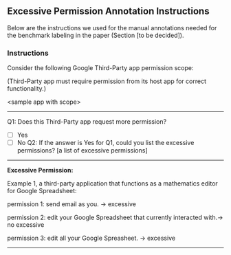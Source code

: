 ## Excessive Permission Annotation Instructions

Below are the instructions we used for the manual annotations needed for the
benchmark labeling in the paper (Section [to be decided]).


### Instructions

Consider the following Google Third-Party app permission scope:

(Third-Party app must require permission from its host app for correct functionality.)

\<sample app with scope\>

--- 

Q1: Does this Third-Party app request more permission? 
    
- [ ] Yes 
- [ ] No
Q2: If the answer is Yes for Q1, could you list the excessive permissions? 
[a list of excessive permissions]
---

**Excessive Permission:** 

Example 1, a third-party application that functions as a mathematics editor for Google Spreadsheet:

permission 1: send email as you.                                          -> excessive

permission 2: edit your Google Spreadsheet that currently interacted with.-> no excessive

permission 3: edit all your Google Spreasheet.                            -> excessive


---

